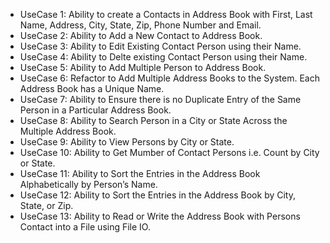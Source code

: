- UseCase 1: Ability to create a Contacts in Address Book with First, Last Name, Address, City, State, Zip, Phone Number and Email.
- UseCase 2: Ability to Add a New Contact to Address Book.
- UseCase 3: Ability to Edit Existing Contact Person using their Name.
- UseCase 4: Ability to Delte existing Contact Person using their Name.
- UseCase 5: Ability to Add Multiple Person to Address Book.
- UseCase 6: Refactor to Add Multiple Address Books to the System. Each Address Book has a Unique Name.
- UseCase 7: Ability to Ensure there is no Duplicate Entry of the Same Person in a Particular Address Book.
- UseCase 8: Ability to Search Person in a City or State Across the Multiple Address Book.
- UseCase 9: Ability to View Persons by City or State.
- UseCase 10: Ability to Get Mumber of Contact Persons i.e. Count by City or State.
- UseCase 11: Ability to Sort the Entries in the Address Book Alphabetically by Person’s Name.
- UseCase 12: Ability to Sort the Entries in the Address Book by City, State, or Zip.
- UseCase 13: Ability to Read or Write the Address Book with Persons Contact into a File using File IO.